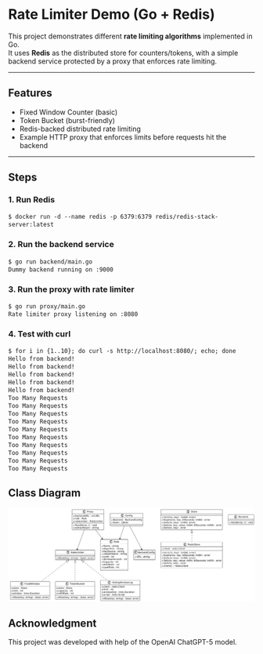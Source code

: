 # Rate Limiter Demo (Go + Redis)

This project demonstrates different **rate limiting algorithms** implemented in Go.  
It uses **Redis** as the distributed store for counters/tokens, with a simple backend service protected by a proxy that enforces rate limiting.

---

## Features
- Fixed Window Counter (basic)
- Token Bucket (burst-friendly)
- Redis-backed distributed rate limiting
- Example HTTP proxy that enforces limits before requests hit the backend

---

## Steps

### 1. Run Redis

```
$ docker run -d --name redis -p 6379:6379 redis/redis-stack-server:latest
```

### 2. Run the backend service

```
$ go run backend/main.go
Dummy backend running on :9000
```

### 3. Run the proxy with rate limiter

```
$ go run proxy/main.go
Rate limiter proxy listening on :8080
```

### 4. Test with curl

```
$ for i in {1..10}; do curl -s http://localhost:8080/; echo; done
Hello from backend!
Hello from backend!
Hello from backend!
Hello from backend!
Hello from backend!
Too Many Requests
Too Many Requests
Too Many Requests
Too Many Requests
Too Many Requests
Too Many Requests
Too Many Requests
Too Many Requests
Too Many Requests
Too Many Requests
```

## Class Diagram

![Class Diagram](./assets/class-diagram.png)
## Acknowledgment
This project was developed with help of the OpenAI ChatGPT-5 model.
